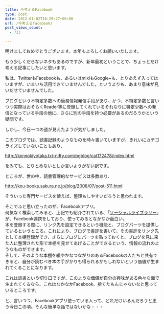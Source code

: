 ```yaml
---
title: 今考えるFacebook
type: post
date: 2012-01-02T16:29:27+00:00
url: /今考えるfacebook/
post_views_count:
  - 713

---
```

明けましておめでとうございます。本年もよろしくお願いいたします。

もう少しくだらないネタもあるのですが、新年最初ということで、ちょっとだけ考える記事にしたいと思います。

私は、TwitterもFacebookも、あるいはmixiもGoogle+も、とりあえず入ってはいますが、いまいち活用できていませんでした。というよりも、あまり意味が見いだせていませんでした。

ブログという不特定多数への簡易情報発信手段があり、かつ、不特定多数と言いつつ実際はおそらくReader等に登録してくれているそれなりに特定少数への発信となっている手段の他に、さらに別の手段を持つ必要があるのだろうかという疑問です。

しかし、今日一つの道が見えたようが気がしました。

このブログでは、読書記録のようなものを時々書いていますが、きれいにカテゴライズしていないこともあり、

<a href="http://konnokiyotaka.txt-nifty.com/pgblog/cat172478/index.html" target="_blank">http://konnokiyotaka.txt-nifty.com/pgblog/cat172478/index.html</a>

をみても、とりとめないとしか言いようがない訳です。

ところが、世の中、読書管理的なサービスは多数あり、

<a href="http://kou-books.sakura.ne.jp/blog/2008/07/post-511.html" target="_blank">http://kou-books.sakura.ne.jp/blog/2008/07/post-511.html</a>

そういった専門サービスを使えば、整理もしやすいだろうと思われます。

そこでふと思い立ったのが、Facebookアプリ。  
何気なく検索してみると、上記でも紹介されている、「<a href="http://www.facebook.com/apps/application.php?id=292137466732" target="_blank">ソーシャルライブラリー</a>」が、Facebook連携をしており、使ってみるとなかなか面白い。  
本を登録する際に、リンク先を設定できるという機能と、ブログパーツを提供しているというところ。これにより、ブログで書評を書いて、その書評をリンク先として本棚登録ができ、さらにブログにパーツを貼っておくと、ブログを見に来た人に整理された形で本棚を見せてあげることができるという、情報の流れのようなものができます。  
そして、そのような本棚を緩やかなつながりのあるFacebookの人たちと共有できると、自分が読むべき本の手がかりも得られるかもしれないという価値が生まれてくることになります。

これは読書という切り口ですが、このような価値が自分の興味がある色々な面で生まれてくるなら、これはなかなかFacebook、捨てたもんじゃないなと思っているところです。

と、言いつつ、Facebookアプリ使っている人って、どれだけいるんだろうと思う今日この頃。そんな簡単な話ではないかな・・・